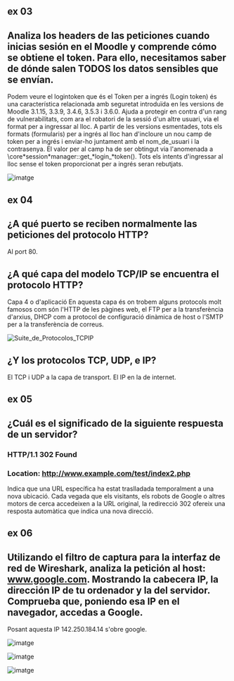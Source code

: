 
## ex 03
## Analiza los headers de las peticiones cuando inicias sesión en el Moodle y comprende cómo se obtiene el token. Para ello, necesitamos saber de dónde salen TODOS los datos sensibles que se envían.
Podem veure el logintoken que és el Token per a ingrés (Login token) és una característica relacionada amb seguretat introduïda en les versions de Moodle 3.1.15, 3.3.9, 3.4.6, 3.5.3 i 3.6.0. 
Ajuda a protegir en contra d'un rang de vulnerabilitats, com ara el robatori de la sessió d'un altre usuari, via el format per a ingressar al lloc.
A partir de les versions esmentades, tots els formats (formularis) per a ingrés al lloc han d'incloure un nou camp de token per a ingrés i enviar-ho juntament amb el nom_de_usuari i la contrasenya. 
El valor per al camp ha de ser obtingut via l'anomenada a \core\*session\*manager::get_*login_*token(). Tots els intents d'ingressar al lloc sense el token proporcionat per a ingrés seran rebutjats.

![imatge](https://github.com/mmonpeat/Desplegament_Aplicacions_Web/assets/115364869/f9aead7c-396c-4935-9117-68b23ff7bdfd)

## ex 04
## ¿A qué puerto se reciben normalmente las peticiones del protocolo HTTP?
Al port 80.

## ¿A qué capa del modelo TCP/IP se encuentra el protocolo HTTP? 
Capa 4 o d'aplicació En aquesta capa és on trobem alguns protocols molt famosos com són l'HTTP de les pàgines web, el FTP per a la transferència d'arxius, DHCP com a protocol 
de configuració dinàmica de host o l'SMTP per a la transferència de correus.

![Suite_de_Protocolos_TCPIP](https://github.com/mmonpeat/Desplegament_Aplicacions_Web/assets/115364869/a6de451c-52cb-408b-8de1-90f7ce00107c)

## ¿Y los protocolos TCP, UDP, e IP?
El TCP i UDP a la capa de transport. El IP en la de internet.

## ex 05
## ¿Cuál es el significado de la siguiente respuesta de un servidor? 
### HTTP/1.1 302 Found
### Location: http://www.example.com/test/index2.php
Indica que una URL específica ha estat traslladada temporalment a una nova ubicació. Cada vegada que els visitants, els robots de Google o altres motors de cerca accedeixen a la URL original, 
la redirecció 302 ofereix una resposta automàtica que indica una nova direcció.

## ex 06
## Utilizando el filtro de captura para la interfaz de red de Wireshark, analiza la petición al host: www.google.com. Mostrando la cabecera IP, la dirección IP de tu ordenador y la del servidor. Comprueba que, poniendo esa IP en el navegador, accedas a Google.
Posant aquesta IP 142.250.184.14 s'obre google.

![imatge](https://github.com/mmonpeat/Desplegament_Aplicacions_Web/assets/115364869/6739ef35-61d8-4ccb-bda3-bc071ab5d6c6)

![imatge](https://github.com/mmonpeat/Desplegament_Aplicacions_Web/assets/115364869/1bd259ad-368e-4c5f-8d38-4e24d9c62423)

![imatge](https://github.com/mmonpeat/Desplegament_Aplicacions_Web/assets/115364869/fe375747-d39f-4a3c-a72d-81276d236ce4)

